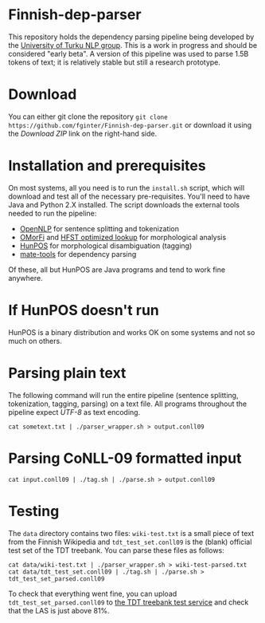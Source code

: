 Finnish-dep-parser
==================

This repository holds the dependency parsing pipeline being developed by the [University of Turku NLP group](http://bionlp.utu.fi). This is a work in progress and should be considered "early beta". A version of this pipeline was used to parse 1.5B tokens of text; it is relatively stable but still a research prototype.

Download
========

You can either git clone the repository `git clone https://github.com/fginter/Finnish-dep-parser.git` or download it using the *Download ZIP* link on the right-hand side.

Installation and prerequisites
==============================

On most systems, all you need is to run the `install.sh` script, which will download and test all of the necessary pre-requisites. You'll need to have Java and Python 2.X installed. The script downloads the external tools needed to run the pipeline:

* [OpenNLP](http://opennlp.apache.org) for sentence splitting and tokenization
* [OMorFi](http://code.google.com/p/omorfi/) and [HFST optimized lookup](http://sourceforge.net/projects/hfst/files/optimized-lookup/) for morphological analysis
* [HunPOS](http://code.google.com/p/hunpos/) for morphological disambiguation (tagging)
* [mate-tools](https://code.google.com/p/mate-tools/) for dependency parsing

Of these, all but HunPOS are Java programs and tend to work fine anywhere. 

If HunPOS doesn't run
=====================

HunPOS is a binary distribution and works OK on some systems and not so much on others.

Parsing plain text
==================

The following command will run the entire pipeline (sentence splitting, tokenization, tagging, parsing) on a text file. All programs throughout the pipeline expect *UTF-8* as text encoding.

    cat sometext.txt | ./parser_wrapper.sh > output.conll09

Parsing CoNLL-09 formatted input
================================
    
    cat input.conll09 | ./tag.sh | ./parse.sh > output.conll09
    
Testing
=======

The `data` directory contains two files: `wiki-test.txt` is a small piece of text from the Finnish Wikipedia and `tdt_test_set.conll09` is the (blank) official test set of the TDT treebank. You can parse these files as follows:

    cat data/wiki-test.txt | ./parser_wrapper.sh > wiki-test-parsed.txt
    cat data/tdt_test_set.conll09 | ./tag.sh | ./parse.sh > tdt_test_set_parsed.conll09
    
To check that everything went fine, you can upload `tdt_test_set_parsed.conll09` to [the TDT treebank test service](http://bionlp-www.utu.fi/tdteval/) and check that the LAS is just above 81%.
    

    
